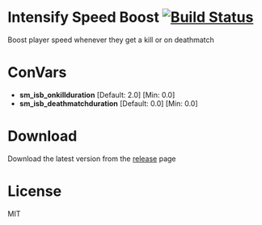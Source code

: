 # Intensify Speed Boost [![Build Status](https://travis-ci.org/RumbleFrog/Intensify-Speed-Boost.svg?branch=master)](https://travis-ci.org/RumbleFrog/Intensify-Speed-Boost)
Boost player speed whenever they get a kill or on deathmatch


# ConVars

- **sm_isb_onkillduration** [Default: 2.0] [Min: 0.0]
- **sm_isb_deathmatchduration** [Default: 0.0] [Min: 0.0]

# Download 

Download the latest version from the [release](https://github.com/RumbleFrog/Intensify-Speed-Boost/releases) page

# License

MIT
